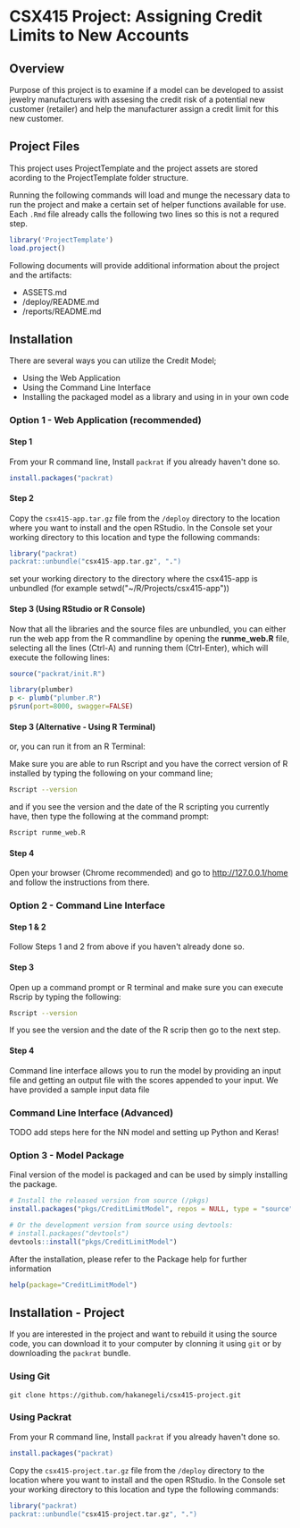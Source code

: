 # CSX415 Project: Assigning Credit Limits to New Accounts

## Overview

Purpose of this project is to examine if a model can be developed to assist jewelry manufacturers with assesing the credit risk of a potential new customer (retailer) and help the manufacturer assign a credit limit for this new customer.

## Project Files

This project uses ProjectTemplate and the project assets are stored acording to the ProjectTemplate folder structure.

Running the following commands will load and munge the necessary data to run the project and make a certain set of helper functions available for use. Each `.Rmd` file already calls the following two lines so this is not a requred step.

``` r
library('ProjectTemplate')
load.project()
```

Following documents will provide additional information about the project and the artifacts:

* ASSETS.md 
* /deploy/README.md
* /reports/README.md


## Installation

There are several ways you can utilize the Credit Model; 

* Using the Web Application
* Using the Command Line Interface
* Installing the packaged model as a library and using in in your own code

### Option 1 - Web Application (recommended)

#### Step 1
From your R command line, Install `packrat` if you already haven't done so.

``` r
install.packages("packrat)
```
#### Step 2
Copy the `csx415-app.tar.gz` file from the `/deploy` directory to the location where you want to install and the open RStudio. In the Console set your working directory to this location and type the following commands:

``` r
library("packrat)
packrat::unbundle("csx415-app.tar.gz", ".")
```
set your working directory to the directory where the csx415-app is unbundled (for example setwd("~/R/Projects/csx415-app"))

#### Step 3 (Using RStudio or R Console)
Now that all the libraries and the source files are unbundled, you can either run the web app from the R commandline by opening the **runme_web.R** file, selecting all the lines (Ctrl-A) and running them (Ctrl-Enter), which will execute the following lines: 

``` r
source("packrat/init.R")

library(plumber)
p <- plumb("plumber.R")
p$run(port=8000, swagger=FALSE)
```
#### Step 3 (Alternative - Using R Terminal)
or, you can run it from an R Terminal:

Make sure you are able to run Rscript and you have the correct version of R installed by typing the following on your command line;

``` bash
Rscript --version
```
and if you see the version and the date of the R scripting you currently have, then type the following at the command prompt:

``` bash
Rscript runme_web.R
```
#### Step 4
Open your browser (Chrome recommended) and go to http://127.0.0.1/home and follow the instructions from there.

### Option 2 - Command Line Interface

#### Step 1 & 2
Follow Steps 1 and 2 from above if you haven't already done so.

#### Step 3
Open up a command prompt or R terminal and make sure you can execute Rscrip by typing the following:

``` bash
Rscript --version
```
If you see the version and the date of the R scrip then go to the next step.

#### Step 4
Command line interface allows you to run the model by providing an input file and getting an output file with the scores appended to your input. We have provided a sample input data file 

### Command Line Interface (Advanced)

TODO add steps here for the NN model and setting up Python and Keras!

### Option 3 - Model Package

Final version of the model is packaged and can be used by simply installing the package.

``` r
# Install the released version from source (/pkgs)
install.packages("pkgs/CreditLimitModel", repos = NULL, type = "source")

# Or the development version from source using devtools:
# install.packages("devtools")
devtools::install("pkgs/CreditLimitModel")
```
After the installation, please refer to the Package help for further information

``` r
help(package="CreditLimitModel")
```

## Installation - Project

If you are interested in the project and want to rebuild it using the source code, you can download it to your computer by clonning it using `git` or by downloading the `packrat` bundle.

### Using Git

```
git clone https://github.com/hakanegeli/csx415-project.git
```

### Using Packrat

From your R command line, Install `packrat` if you already haven't done so.

``` r
install.packages("packrat)
```

Copy the `csx415-project.tar.gz` file from the `/deploy` directory to the location where you want to install and the open RStudio. In the Console set your working directory to this location and type the following commands:

``` r
library("packrat)
packrat::unbundle("csx415-project.tar.gz", ".")
```
